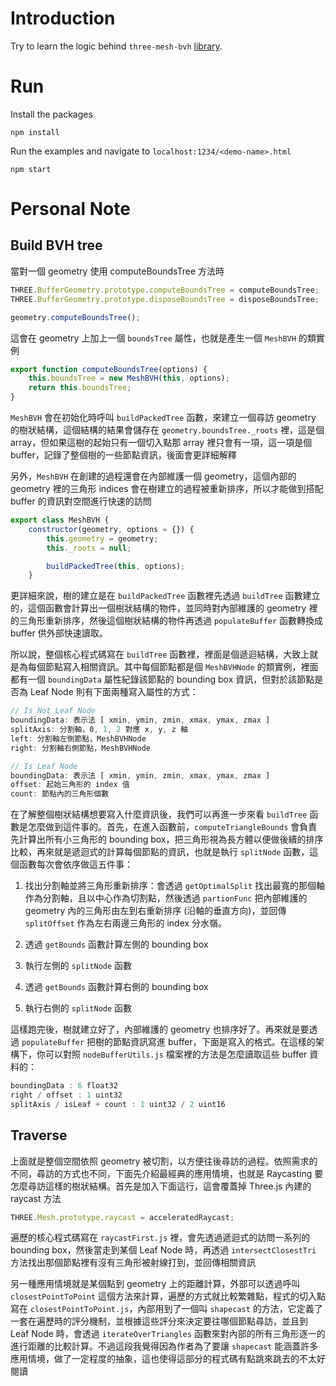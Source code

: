 # Introduction

Try to learn the logic behind `three-mesh-bvh` [library](https://github.com/gkjohnson/three-mesh-bvh).

# Run

Install the packages

```
npm install
```

Run the examples and navigate to `localhost:1234/<demo-name>.html`

```
npm start
```

# Personal Note

## Build BVH tree

當對一個 geometry 使用 computeBoundsTree 方法時

```javascript
THREE.BufferGeometry.prototype.computeBoundsTree = computeBoundsTree;
THREE.BufferGeometry.prototype.disposeBoundsTree = disposeBoundsTree;

geometry.computeBoundsTree();
```

這會在 geometry 上加上一個 `boundsTree` 屬性，也就是產生一個 `MeshBVH` 的類實例

```javascript
export function computeBoundsTree(options) {
	this.boundsTree = new MeshBVH(this, options);
	return this.boundsTree;
}
```

`MeshBVH` 會在初始化時呼叫 `buildPackedTree` 函數，來建立一個尋訪 geometry 的樹狀結構，這個結構的結果會儲存在 `geometry.boundsTree._roots` 裡，這是個 array，但如果這樹的起始只有一個切入點那 array 裡只會有一項，這一項是個 buffer，記錄了整個樹的一些節點資訊，後面會更詳細解釋

另外，`MeshBVH` 在創建的過程還會在內部維護一個 geometry，這個內部的 geometry 裡的三角形 indices 會在樹建立的過程被重新排序，所以才能做到搭配 buffer 的資訊對空間進行快速的訪問

```javascript
export class MeshBVH {
	constructor(geometry, options = {}) {
		this.geometry = geometry;
		this._roots = null;

		buildPackedTree(this, options);
	}
```

更詳細來說，樹的建立是在 `buildPackedTree` 函數裡先透過 `buildTree` 函數建立的，這個函數會計算出一個樹狀結構的物件，並同時對內部維護的 geometry 裡的三角形重新排序，然後這個樹狀結構的物件再透過 `populateBuffer` 函數轉換成 buffer 供外部快速讀取。

所以說，整個核心程式碼寫在 `buildTree` 函數裡，裡面是個遞迴結構，大致上就是為每個節點寫入相關資訊。其中每個節點都是個 `MeshBVHNode` 的類實例，裡面都有一個 `boundingData` 屬性紀錄該節點的 bounding box 資訊，但對於該節點是否為 Leaf Node 則有下面兩種寫入屬性的方式：

```javascript
// Is Not Leaf Node
boundingData: 表示法 [ xmin, ymin, zmin, xmax, ymax, zmax ]
splitAxis: 分割軸，0, 1, 2 對應 x, y, z 軸
left: 分割軸左側節點，MeshBVHNode
right: 分割軸右側節點，MeshBVHNode

// Is Leaf Node
boundingData: 表示法 [ xmin, ymin, zmin, xmax, ymax, zmax ]
offset: 起始三角形的 index 值
count: 節點內的三角形個數
```

在了解整個樹狀結構想要寫入什麼資訊後，我們可以再進一步來看 `buildTree` 函數是怎麼做到這件事的。首先，在進入函數前，`computeTriangleBounds` 會負責先計算出所有小三角形的 bounding box，把三角形視為長方體以便做後續的排序比較，再來就是遞迴式的計算每個節點的資訊，也就是執行 `splitNode` 函數，這個函數每次會依序做這五件事：

1. 找出分割軸並將三角形重新排序：會透過 `getOptimalSplit` 找出最寬的那個軸作為分割軸，且以中心作為切割點，然後透過 `partionFunc` 把內部維護的 geometry 內的三角形由左到右重新排序 (沿軸的垂直方向)，並回傳 `splitOffset` 作為左右兩邊三角形的 index 分水嶺。

2. 透過 `getBounds` 函數計算左側的 bounding box

3. 執行左側的 `splitNode` 函數

4. 透過 `getBounds` 函數計算右側的 bounding box

5. 執行右側的 `splitNode` 函數

這樣跑完後，樹就建立好了，內部維護的 geometry 也排序好了。再來就是要透過 `populateBuffer` 把樹的節點資訊寫進 buffer，下面是寫入的格式。在這樣的架構下，你可以對照 `nodeBufferUtils.js` 檔案裡的方法是怎麼讀取這些 buffer 資料的：

```javascript
boundingData : 6 float32
right / offset : 1 uint32
splitAxis / isLeaf + count : 1 uint32 / 2 uint16
```

## Traverse

上面就是整個空間依照 geometry 被切割，以方便往後尋訪的過程。依照需求的不同，尋訪的方式也不同，下面先介紹最經典的應用情境，也就是 Raycasting 要怎麼尋訪這樣的樹狀結構。首先是加入下面這行，這會覆蓋掉 Three.js 內建的 raycast 方法

```javascript
THREE.Mesh.prototype.raycast = acceleratedRaycast;
```

遍歷的核心程式碼寫在 `raycastFirst.js` 裡，會先透過遞迴式的訪問一系列的 bounding box，然後當走到某個 Leaf Node 時，再透過 `intersectClosestTri` 方法找出那個節點裡有沒有三角形被射線打到，並回傳相關資訊

另一種應用情境就是某個點到 geometry 上的距離計算，外部可以透過呼叫 `closestPointToPoint` 這個方法來計算，遍歷的方式就比較繁雜點，程式的切入點寫在 `closestPointToPoint.js`，內部用到了一個叫 `shapecast` 的方法，它定義了一套在遍歷時的評分機制，並根據這些評分來決定要往哪個節點尋訪，並且到 Leaf Node 時，會透過 `iterateOverTriangles` 函數來對內部的所有三角形逐一的進行距離的比較計算。不過這段我覺得因為作者為了要讓 `shapecast` 能涵蓋許多應用情境，做了一定程度的抽象，這也使得這部分的程式碼有點跳來跳去的不太好閱讀
